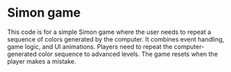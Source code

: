 # Simon game

This code is for a simple Simon game where the user needs to repeat a sequence of colors generated by the computer. It combines event handling, game logic, and UI animations. Players need to repeat the computer-generated color sequence to advanced levels. The game resets when the player makes a mistake.
